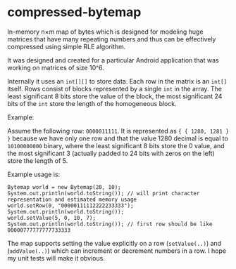 compressed-bytemap
==================

In-memory n×m map of bytes which is designed for modeling huge matrices that have many repeating numbers and thus can be effectively compressed using simple RLE algorithm.

It was designed and created for a particular Android application that was working on matrices of size 10^6.

Internally it uses an `int[][]` to store data. Each row in the matrix is an `int[]` itself. Rows consist of blocks represented by a single `int` in the array. The least significant 8 bits store the value of the block, the most significant 24 bits of the `int` store the length of the homogeneous block.

Example:

Assume the following row: `0000011111`. It is represented as `{ { 1280, 1281 } }` because we have only one row and that the value 1280 decimal is equal to `10100000000` binary, where the least significant 8 bits store the 0 value, and the most significant 3 (actually padded to 24 bits with zeros on the left) store the length of 5.

Example usage is:

    Bytemap world = new Bytemap(20, 10);
	System.out.println(world.toString()); // will print character representation and estimated memory usage
	world.setRow(0, "00000111112222233333");  
	System.out.println(world.toString());
	world.setValue(5, 0, 10, 7);
	System.out.println(world.toString()); // first row should be like 00000777777777733333
	
The map supports setting the value explicitly on a row (`setValue(..)`) and (`addValue(..)`) which can increment or decrement numbers in a row. I hope my unit tests will make it obvious.